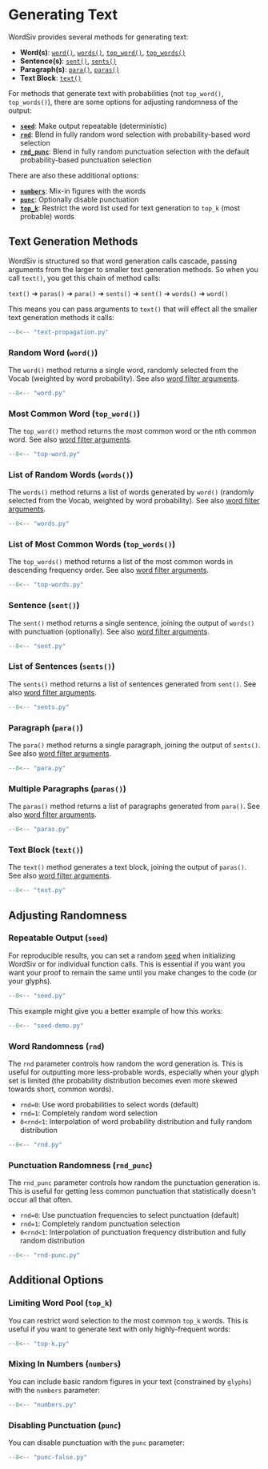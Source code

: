 # Generating Text

WordSiv provides several methods for generating text:

- **Word(s)**: [`word()`](#random-word-word),
  [`words()`](#list-of-random-words-words),
  [`top_word()`](#most-common-word-top_word),
  [`top_words()`](#list-of-most-common-words-top_words)
- **Sentence(s)**: [`sent()`](#sentence-sent), [`sents()`](#list-of-sentences-sents)
- **Paragraph(s)**: [`para()`](#paragraph-para),
  [`paras()`](#multiple-paragraphs-paras)
- **Text Block**: [`text()`](#text-block-text)

For methods that generate text with probabilities (not `top_word()`, `top_words()`), there are some options for adjusting randomness of the output:

- **[`seed`](#repeatable-output-seed)**: Make output repeatable (deterministic)
- **[`rnd`](#word-randomness-rnd)**: Blend in fully random word selection with
  probability-based word selection
- **[`rnd_punc`](#punctuation-randomness-rnd_punc)**: Blend in fully random
  punctuation selection with the default probability-based punctuation selection

There are also these additional options:

- **[`numbers`](#mixing-in-numbers-numbers)**: Mix-in figures with the words
- **[`punc`](#disabling-punctuation-punc)**: Optionally disable punctuation
- **[`top_k`](#limiting-word-pool-top_k)**: Restrict the word list used for text generation to `top_k` (most probable) words

## Text Generation Methods

WordSiv is structured so that word generation calls cascade, passing arguments
from the larger to smaller text generation methods. So when you call `text()`, you get this chain of method calls:

`text()` ➔ `paras()` ➔ `para()` ➔ `sents()` ➔ `sent()` ➔ `words()` ➔ `word()`

This means you can pass arguments to `text()` that will effect all the smaller
text generation methods it calls:

```python
--8<-- "text-propagation.py"
```

### Random Word (`word()`)

The `word()` method returns a single word, randomly selected from the Vocab (weighted by word probability). See also [word filter arguments](../filtering-words).

```python
--8<-- "word.py"
```

### Most Common Word (`top_word()`)

The `top_word()` method returns the most common word or the nth common word.
See also [word filter arguments](../filtering-words).

```python
--8<-- "top-word.py"
```

### List of Random Words (`words()`)

The `words()` method returns a list of words generated by `word()` (randomly
selected from the Vocab, weighted by word probability). See also [word filter arguments](../filtering-words).

```python
--8<-- "words.py"
```

### List of Most Common Words (`top_words()`)

The `top_words()` method returns a list of the most common words in descending
frequency order. See also [word filter arguments](../filtering-words).

```python
--8<-- "top-words.py"
```

### Sentence (`sent()`)

The `sent()` method returns a single sentence, joining the output of `words()`
with punctuation (optionally). See also [word filter
arguments](../filtering-words).

```python
--8<-- "sent.py"
```

### List of Sentences (`sents()`)

The `sents()` method returns a list of sentences generated from `sent()`. See
also [word filter arguments](../filtering-words).

```python
--8<-- "sents.py"
```

### Paragraph (`para()`)

The `para()` method returns a single paragraph, joining the output of `sents()`.
See also [word filter arguments](../filtering-words).

```python
--8<-- "para.py"
```

### Multiple Paragraphs (`paras()`)

The `paras()` method returns a list of paragraphs generated from `para()`.
See also [word filter arguments](../filtering-words).

```python
--8<-- "paras.py"
```

### Text Block (`text()`)

The `text()` method generates a text block, joining the output of `paras()`. See
also [word filter arguments](../filtering-words).

```python
--8<-- "text.py"
```

## Adjusting Randomness

### Repeatable Output (`seed`)

For reproducible results, you can set a random [seed] when initializing
WordSiv or for individual function calls. This is essential if you want you want
your proof to remain the same until you make changes to the code (or your
glyphs).

```python
--8<-- "seed.py"
```

This example might give you a better example of how this works:
```python
--8<-- "seed-demo.py"
```

### Word Randomness (`rnd`)

The `rnd` parameter controls how random the word generation is. This is useful
for outputting more less-probable words, especially when your glyph set is
limited (the probability distribution becomes even more skewed towards short,
common words).

- `rnd=0`: Use word probabilities to select words (default)
- `rnd=1`: Completely random word selection
- `0<rnd<1`: Interpolation of word probability distribution and fully random
  distribution

```python
--8<-- "rnd.py"
```

### Punctuation Randomness (`rnd_punc`)

The `rnd_punc` parameter controls how random the punctuation generation is. This
is useful for getting less common punctuation that statistically doesn't occur
all that often.

- `rnd=0`: Use punctuation frequencies to select punctuation (default)
- `rnd=1`: Completely random punctuation selection
- `0<rnd<1`: Interpolation of punctuation frequency distribution and fully
  random distribution

```python
--8<-- "rnd-punc.py"
```

## Additional Options

### Limiting Word Pool (`top_k`)

You can restrict word selection to the most common `top_k` words. This is useful
if you want to generate text with only highly-frequent words:

```python
--8<-- "top-k.py"
```

### Mixing In Numbers (`numbers`)

You can include basic random figures in your text (constrained by `glyphs`) with
the `numbers` parameter:

```python
--8<-- "numbers.py"
```

### Disabling Punctuation (`punc`)

You can disable punctuation with the `punc` parameter:

```python
--8<-- "punc-false.py"
```

[seed]: https://www.reddit.com/r/learnpython/comments/s678b0/explain_randomseed_like_im_five/
